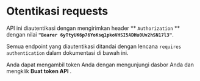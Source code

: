 # Otentikasi requests

API ini diautentikasi dengan mengirimkan header ** `Authorization` ** dengan nilai **` "Bearer 6yTtyUK6p76YoKsq1pkoVHSI5ADHu0Uv2hSN17l3" `**.

Semua endpoint yang diautentikasi ditandai dengan lencana `requires authentication` dalam dokumentasi di bawah ini.

Anda dapat mengambil token Anda dengan mengunjungi dasbor Anda dan mengklik <b> Buat token API </b>.
